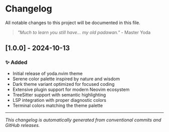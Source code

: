 # Changelog

All notable changes to this project will be documented in this file.

> *"Much to learn you still have... my old padawan."* - Master Yoda

<!-- 
This changelog is automatically generated based on conventional commits.
Do not edit this file manually - it will be overwritten on the next release.
-->

## [1.0.0] - 2024-10-13

### ✨ Added
- Initial release of yoda.nvim theme
- Serene color palette inspired by nature and wisdom
- Dark theme variant optimized for focused coding
- Extensive plugin support for modern Neovim ecosystem
- TreeSitter support with semantic highlighting
- LSP integration with proper diagnostic colors
- Terminal colors matching the theme palette

---

*This changelog is automatically generated from conventional commits and GitHub releases.*